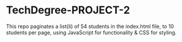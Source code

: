 # TechDegree-PROJECT-2
This repo paginates a list(li) of 54 students in the index.html file, to 10 students per page, using JavaScript for functionality & CSS for styling.

